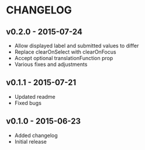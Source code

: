 CHANGELOG
=========

## v0.2.0 - 2015-07-24
* Allow displayed label and submitted values to differ
* Replace clearOnSelect with clearOnFocus
* Accept optional translationFunction prop
* Various fixes and adjustments

## v0.1.1 - 2015-07-21
* Updated readme
* Fixed bugs

## v0.1.0 - 2015-06-23

* Added changelog
* Initial release
